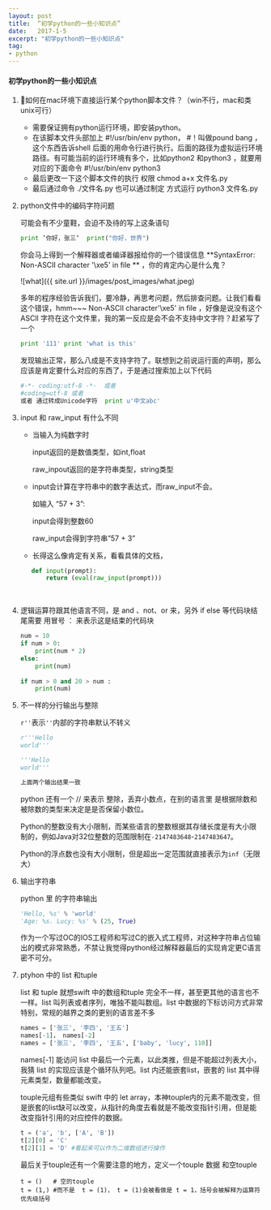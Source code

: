```yaml
---
layout: post
title:  “初学python的一些小知识点”
date:   2017-1-5
excerpt: "初学python的一些小知识点"
tag:
- python
---
```


#### 初学python的一些小知识点

1. 如何在mac环境下直接运行某个python脚本文件？（win不行，mac和类unix可行）
   - 需要保证拥有python运行环境，即安装python。
   - 在该脚本文件头部加上 #!/usr/bin/env python， #！叫做pound bang ，这个东西告诉shell 后面的用命令行进行执行。后面的路径为虚拟运行环境路径。有可能当前的运行环境有多个，比如python2 和python3 ，就要用对应的下面命令 #!/usr/bin/env python3 
   - 最后更改一下这个脚本文件的执行 权限 chmod a+x 文件名.py
   - 最后通过命令 ./文件名.py  也可以通过制定 方式运行 python3 文件名.py

2. python文件中的编码字符问题

   可能会有不少童鞋，会迫不及待的写上这条语句

   ```python
   print ’你好，张三‘  print("你好，世界")
   ```

   你会马上得到一个解释器或者编译器报给你的一个错误信息  **SyntaxError: Non-ASCII character '\xe5' in file **  ，你的肯定内心是什么鬼？

   ![what]({{ site.url }}/images/post_images/what.jpeg)

   多年的程序经验告诉我们，要冷静，再思考问题，然后排查问题。让我们看看这个错误，hmm~~~ Non-ASCII character'\xe5' in file ，好像是说没有这个ASCll 字符在这个文件里，我的第一反应是会不会不支持中文字符？赶紧写了一个

   ```python
   print '111' print 'what is this'
   ```

   发现输出正常，那么八成是不支持字符了。联想到之前说运行面的声明，那么应该是肯定要什么对应的东西了，于是通过搜索加上以下代码

   ```python
   #-*- coding:utf-8 -*-  或者         
   #coding=utf-8 或者
   或者 通过转成Unicode字符  print u'中文abc'
   ```

3. input 和 raw_input 有什么不同

   - 当输入为纯数字时

      input返回的是数值类型，如int,float

      raw_inpout返回的是字符串类型，string类型

   - input会计算在字符串中的数字表达式，而raw_input不会。

      如输入 “57 + 3”:

      input会得到整数60

      raw_input会得到字符串”57 + 3”

   - 长得这么像肯定有关系，看看具体的文档，

   ```python
      def input(prompt):
          return (eval(raw_input(prompt)))	
   ```

   ​

4. 逻辑运算符跟其他语言不同，是 and 、not、or 来，另外 if else 等代码块结尾需要 用冒号 ： 来表示这是结束的代码块

   ```python
   num = 10
   if num > 0:
       print(num * 2)
   else:
       print(num)
       
   if num > 0 and 20 > num :
       print(num)
   ```

5. 不一样的分行输出与整除

   `r''`表示`''`内部的字符串默认不转义

   ```python
   r'''Hello
   world'''   

   '''Hello
   world'''

   上面两个输出结果一致
   ```

   python 还有一个 // 来表示 整除，丢弃小数点，在别的语言里 是根据除数和被除数的类型来决定是是否保留小数位。

   Python的整数没有大小限制，而某些语言的整数根据其存储长度是有大小限制的，例如Java对32位整数的范围限制在`-2147483648`-`2147483647`。

   Python的浮点数也没有大小限制，但是超出一定范围就直接表示为`inf`（无限大）

6. 输出字符串

   python 里 的字符串输出

   ```python
   'Hello, %s' % 'world'
   'Age: %s. Lucy: %s' % (25, True)
   ```

   作为一个写过OC的IOS工程师和写过C的嵌入式工程师，对这种字符串占位输出的模式非常熟悉，不禁让我觉得python经过解释器最后的实现肯定更C语言密不可分。

7. ptyhon 中的 list 和tuple

    list 和 tuple 就想swift 中的数组和tuple 完全不一样，甚至更其他的语言也不一样。list 叫列表或者序列，唯独不能叫数组。list 中数据的下标访问方式非常特别，常规的越界之类的更别的语言差不多

   ```python
   names = ['张三', '李四', '王五']
   names[-1]， names[-2]
   names = ['张三', '李四', '王五', ['baby', 'lucy', 110]]
   ```

   names[-1] 能访问 list 中最后一个元素，以此类推，但是不能超过列表大小，我猜 list 的实现应该是个循环队列吧。list 内还能嵌套list，嵌套的 list 其中得元素类型，数量都能改变。

   touple元组有些类似 swift 中的 let array，本神touple内的元素不能改变，但是嵌套的list缺可以改变，从指针的角度去看就是不能改变指针引用，但是能改变指针引用的对应控件的数据。

   ```python
   t = ('a', 'b', ['A', 'B'])
   t[2][0] = 'C'
   t[2][1] = 'D' #看起来可以作为二维数组进行操作
   ```

   最后关于touple还有一个需要注意的地方，定义一个touple 数据 和空touple

   ```
   t = ()   # 空的touple
   t = (1,) #而不是  t = (1)， t = (1)会被看做是 t = 1，括号会被解释为运算符优先级括号

   ```

   ​

   ​